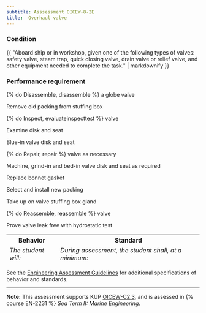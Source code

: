 ```yaml
---
subtitle: Asssessment OICEW-8-2E
title:  Overhaul valve
---
```




### Condition

{{ "Aboard ship or in workshop, given one of the following types of valves: safety valve, steam trap, quick closing valve, drain valve or relief valve, and other equipment needed to complete the task." | markdownify }}

### Performance requirement 

<table width='100%' class='Guidelines'>
 <thead>
 <tr>
     <th class='thirty'>Behavior</th>
     <th class='seventy'>Standard</th>
 </tr>
 <tr>
     <td><em>The student will:</em></td>
     <td><em>During assessment, the student shall, at a minimum:</em></td>
 </tr>
 </thead>
 <tbody>


<!--rowstart-->

{% do Disassemble, disassemble %} a globe valve

<!--cellbreak-->

Remove old packing from stuffing box

<!--rowend-->


<!--rowstart-->

{% do Inspect, evaluateinspecttest %} valve

<!--cellbreak-->

Examine disk and seat

Blue-in valve disk and seat

<!--rowend-->


<!--rowstart-->

{% do Repair, repair %} valve as necessary

<!--cellbreak-->

Machine, grind-in and bed-in valve disk and seat as required

Replace bonnet gasket

Select and install new packing

Take up on valve stuffing box gland

<!--rowend-->


<!--rowstart-->

{% do Reassemble, reassemble %} valve

<!--cellbreak-->

Prove valve leak free with hydrostatic test

<!--rowend-->


 </tbody>
 </table>



See the [Engineering Assessment Guidelines](guidelines) for additional specifications of behavior and standards.


*****

**Note:** This assessment supports KUP [OICEW-C2.3]({{site.baseurl}}/tables/31.html#OICEW-C2.3), and is assessed in  {% course  EN-2231 %}  *Sea Term II: Marine Engineering*. 


